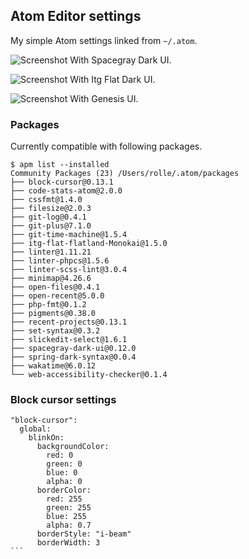 ## Atom Editor settings

My simple Atom settings linked from `~/.atom`.

![Screenshot](http://i.imgur.com/vZ5zqm5.png "With Spacegray Dark UI")
With Spacegray Dark UI.

![Screenshot](https://dl.dropboxusercontent.com/u/18447700/atom-settings-apr16.png "With Itg Flat Dark UI.")
With Itg Flat Dark UI.

![Screenshot](https://dl.dropboxusercontent.com/u/18447700/atom-settings-oct-2016.png "With Genesis UI.")
With Genesis UI.

### Packages

Currently compatible with following packages.

````
$ apm list --installed
Community Packages (23) /Users/rolle/.atom/packages
├── block-cursor@0.13.1
├── code-stats-atom@2.0.0
├── cssfmt@1.4.0
├── filesize@2.0.3
├── git-log@0.4.1
├── git-plus@7.1.0
├── git-time-machine@1.5.4
├── itg-flat-flatland-Monokai@1.5.0
├── linter@1.11.21
├── linter-phpcs@1.5.6
├── linter-scss-lint@3.0.4
├── minimap@4.26.6
├── open-files@0.4.1
├── open-recent@5.0.0
├── php-fmt@0.1.2
├── pigments@0.38.0
├── recent-projects@0.13.1
├── set-syntax@0.3.2
├── slickedit-select@1.6.1
├── spacegray-dark-ui@0.12.0
├── spring-dark-syntax@0.0.4
├── wakatime@6.0.12
└── web-accessibility-checker@0.1.4
````

### Block cursor settings

````
"block-cursor":
  global:
    blinkOn:
      backgroundColor:
        red: 0
        green: 0
        blue: 0
        alpha: 0
      borderColor:
        red: 255
        green: 255
        blue: 255
        alpha: 0.7
      borderStyle: "i-beam"
      borderWidth: 3
```
